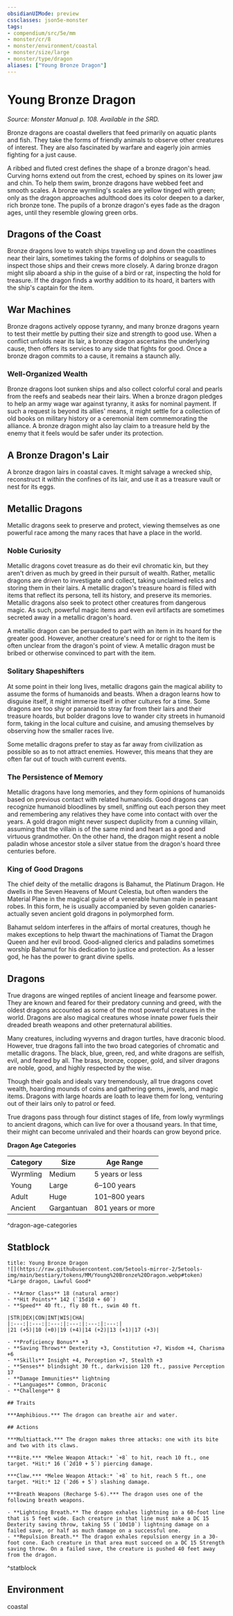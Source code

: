 ```yaml
---
obsidianUIMode: preview
cssclasses: json5e-monster
tags:
- compendium/src/5e/mm
- monster/cr/8
- monster/environment/coastal
- monster/size/large
- monster/type/dragon
aliases: ["Young Bronze Dragon"]
---
```

# Young Bronze Dragon
*Source: Monster Manual p. 108. Available in the SRD.*  

Bronze dragons are coastal dwellers that feed primarily on aquatic plants and fish. They take the forms of friendly animals to observe other creatures of interest. They are also fascinated by warfare and eagerly join armies fighting for a just cause.

A ribbed and fluted crest defines the shape of a bronze dragon's head. Curving horns extend out from the crest, echoed by spines on its lower jaw and chin. To help them swim, bronze dragons have webbed feet and smooth scales. A bronze wyrmling's scales are yellow tinged with green; only as the dragon approaches adulthood does its color deepen to a darker, rich bronze tone. The pupils of a bronze dragon's eyes fade as the dragon ages, until they resemble glowing green orbs.

## Dragons of the Coast

Bronze dragons love to watch ships traveling up and down the coastlines near their lairs, sometimes taking the forms of dolphins or seagulls to inspect those ships and their crews more closely. A daring bronze dragon might slip aboard a ship in the guise of a bird or rat, inspecting the hold for treasure. If the dragon finds a worthy addition to its hoard, it barters with the ship's captain for the item.

## War Machines

Bronze dragons actively oppose tyranny, and many bronze dragons yearn to test their mettle by putting their size and strength to good use. When a conflict unfolds near its lair, a bronze dragon ascertains the underlying cause, then offers its services to any side that fights for good. Once a bronze dragon commits to a cause, it remains a staunch ally.

### Well-Organized Wealth

Bronze dragons loot sunken ships and also collect colorful coral and pearls from the reefs and seabeds near their lairs. When a bronze dragon pledges to help an army wage war against tyranny, it asks for nominal payment. If such a request is beyond its allies' means, it might settle for a collection of old books on military history or a ceremonial item commemorating the alliance. A bronze dragon might also lay claim to a treasure held by the enemy that it feels would be safer under its protection.

## A Bronze Dragon's Lair

A bronze dragon lairs in coastal caves. It might salvage a wrecked ship, reconstruct it within the confines of its lair, and use it as a treasure vault or nest for its eggs.

## Metallic Dragons

Metallic dragons seek to preserve and protect, viewing themselves as one powerful race among the many races that have a place in the world.

### Noble Curiosity

Metallic dragons covet treasure as do their evil chromatic kin, but they aren't driven as much by greed in their pursuit of wealth. Rather, metallic dragons are driven to investigate and collect, taking unclaimed relics and storing them in their lairs. A metallic dragon's treasure hoard is filled with items that reflect its persona, tell its history, and preserve its memories. Metallic dragons also seek to protect other creatures from dangerous magic. As such, powerful magic items and even evil artifacts are sometimes secreted away in a metallic dragon's hoard.

A metallic dragon can be persuaded to part with an item in its hoard for the greater good. However, another creature's need for or right to the item is often unclear from the dragon's point of view. A metallic dragon must be bribed or otherwise convinced to part with the item.

### Solitary Shapeshifters

At some point in their long lives, metallic dragons gain the magical ability to assume the forms of humanoids and beasts. When a dragon learns how to disguise itself, it might immerse itself in other cultures for a time. Some dragons are too shy or paranoid to stray far from their lairs and their treasure hoards, but bolder dragons love to wander city streets in humanoid form, taking in the local culture and cuisine, and amusing themselves by observing how the smaller races live.

Some metallic dragons prefer to stay as far away from civilization as possible so as to not attract enemies. However, this means that they are often far out of touch with current events.

### The Persistence of Memory

Metallic dragons have long memories, and they form opinions of humanoids based on previous contact with related humanoids. Good dragons can recognize humanoid bloodlines by smell, sniffing out each person they meet and remembering any relatives they have come into contact with over the years. A gold dragon might never suspect duplicity from a cunning villain, assuming that the villain is of the same mind and heart as a good and virtuous grandmother. On the other hand, the dragon might resent a noble paladin whose ancestor stole a silver statue from the dragon's hoard three centuries before.

### King of Good Dragons

The chief deity of the metallic dragons is Bahamut, the Platinum Dragon. He dwells in the Seven Heavens of Mount Celestia, but often wanders the Material Plane in the magical guise of a venerable human male in peasant robes. In this form, he is usually accompanied by seven golden canaries-actually seven ancient gold dragons in polymorphed form.

Bahamut seldom interferes in the affairs of mortal creatures, though he makes exceptions to help thwart the machinations of Tiamat the Dragon Queen and her evil brood. Good-aligned clerics and paladins sometimes worship Bahamut for his dedication to justice and protection. As a lesser god, he has the power to grant divine spells.

## Dragons

True dragons are winged reptiles of ancient lineage and fearsome power. They are known and feared for their predatory cunning and greed, with the oldest dragons accounted as some of the most powerful creatures in the world. Dragons are also magical creatures whose innate power fuels their dreaded breath weapons and other preternatural abilities.

Many creatures, including wyverns and dragon turtles, have draconic blood. However, true dragons fall into the two broad categories of chromatic and metallic dragons. The black, blue, green, red, and white dragons are selfish, evil, and feared by all. The brass, bronze, copper, gold, and silver dragons are noble, good, and highly respected by the wise.

Though their goals and ideals vary tremendously, all true dragons covet wealth, hoarding mounds of coins and gathering gems, jewels, and magic items. Dragons with large hoards are loath to leave them for long, venturing out of their lairs only to patrol or feed.

True dragons pass through four distinct stages of life, from lowly wyrmlings to ancient dragons, which can live for over a thousand years. In that time, their might can become unrivaled and their hoards can grow beyond price.

**Dragon Age Categories**

| Category | Size | Age Range |
|----------|------|-----------|
| Wyrmling | Medium | 5 years or less |
| Young | Large | 6–100 years |
| Adult | Huge | 101–800 years |
| Ancient | Gargantuan | 801 years or more |
^dragon-age-categories

## Statblock

```ad-statblock
title: Young Bronze Dragon
![](https://raw.githubusercontent.com/5etools-mirror-2/5etools-img/main/bestiary/tokens/MM/Young%20Bronze%20Dragon.webp#token)
*Large dragon, Lawful Good*

- **Armor Class** 18 (natural armor)
- **Hit Points** 142 (`15d10 + 60`)
- **Speed** 40 ft., fly 80 ft., swim 40 ft.

|STR|DEX|CON|INT|WIS|CHA|
|:---:|:---:|:---:|:---:|:---:|:---:|
|21 (+5)|10 (+0)|19 (+4)|14 (+2)|13 (+1)|17 (+3)|

- **Proficiency Bonus** +3
- **Saving Throws** Dexterity +3, Constitution +7, Wisdom +4, Charisma +6
- **Skills** Insight +4, Perception +7, Stealth +3
- **Senses** blindsight 30 ft., darkvision 120 ft., passive Perception 17
- **Damage Immunities** lightning
- **Languages** Common, Draconic
- **Challenge** 8

## Traits

***Amphibious.*** The dragon can breathe air and water.

## Actions

***Multiattack.*** The dragon makes three attacks: one with its bite and two with its claws.

***Bite.*** *Melee Weapon Attack:* `+8` to hit, reach 10 ft., one target. *Hit:* 16 (`2d10 + 5`) piercing damage.

***Claw.*** *Melee Weapon Attack:* `+8` to hit, reach 5 ft., one target. *Hit:* 12 (`2d6 + 5`) slashing damage.

***Breath Weapons (Recharge 5-6).*** The dragon uses one of the following breath weapons.

- **Lightning Breath.** The dragon exhales lightning in a 60-foot line that is 5 feet wide. Each creature in that line must make a DC 15 Dexterity saving throw, taking 55 (`10d10`) lightning damage on a failed save, or half as much damage on a successful one.  
- **Repulsion Breath.** The dragon exhales repulsion energy in a 30-foot cone. Each creature in that area must succeed on a DC 15 Strength saving throw. On a failed save, the creature is pushed 40 feet away from the dragon.  
```
^statblock

## Environment

coastal